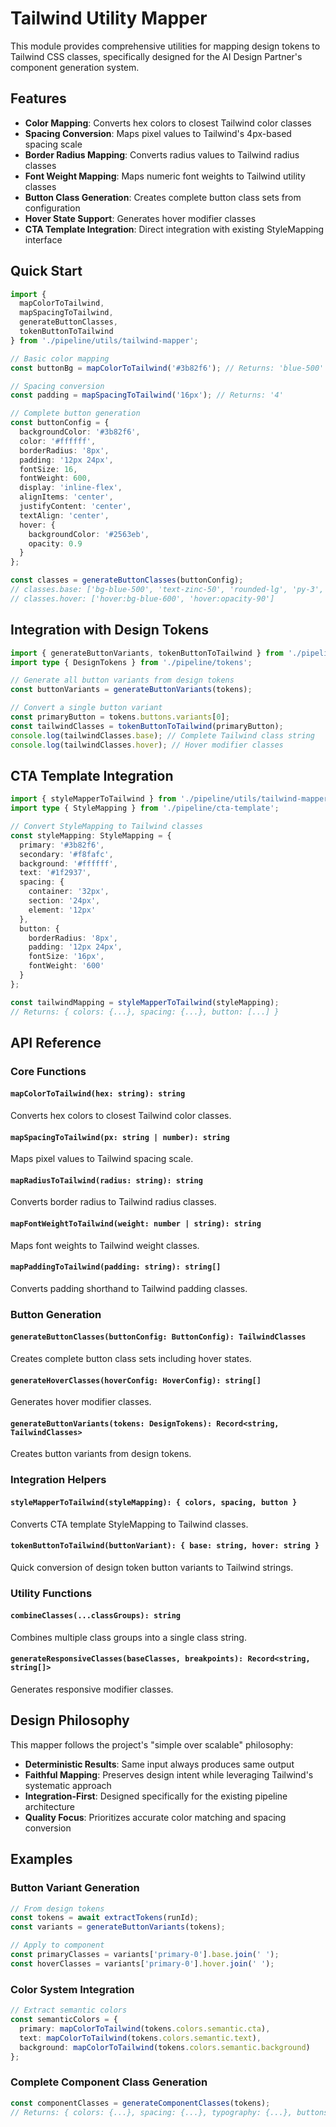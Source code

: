 # Tailwind Utility Mapper

This module provides comprehensive utilities for mapping design tokens to Tailwind CSS classes, specifically designed for the AI Design Partner's component generation system.

## Features

- **Color Mapping**: Converts hex colors to closest Tailwind color classes
- **Spacing Conversion**: Maps pixel values to Tailwind's 4px-based spacing scale
- **Border Radius Mapping**: Converts radius values to Tailwind radius classes
- **Font Weight Mapping**: Maps numeric font weights to Tailwind utility classes
- **Button Class Generation**: Creates complete button class sets from configuration
- **Hover State Support**: Generates hover modifier classes
- **CTA Template Integration**: Direct integration with existing StyleMapping interface

## Quick Start

```typescript
import {
  mapColorToTailwind,
  mapSpacingToTailwind,
  generateButtonClasses,
  tokenButtonToTailwind
} from './pipeline/utils/tailwind-mapper';

// Basic color mapping
const buttonBg = mapColorToTailwind('#3b82f6'); // Returns: 'blue-500'

// Spacing conversion
const padding = mapSpacingToTailwind('16px'); // Returns: '4'

// Complete button generation
const buttonConfig = {
  backgroundColor: '#3b82f6',
  color: '#ffffff',
  borderRadius: '8px',
  padding: '12px 24px',
  fontSize: 16,
  fontWeight: 600,
  display: 'inline-flex',
  alignItems: 'center',
  justifyContent: 'center',
  textAlign: 'center',
  hover: {
    backgroundColor: '#2563eb',
    opacity: 0.9
  }
};

const classes = generateButtonClasses(buttonConfig);
// classes.base: ['bg-blue-500', 'text-zinc-50', 'rounded-lg', 'py-3', 'px-6', ...]
// classes.hover: ['hover:bg-blue-600', 'hover:opacity-90']
```

## Integration with Design Tokens

```typescript
import { generateButtonVariants, tokenButtonToTailwind } from './pipeline/utils/tailwind-mapper';
import type { DesignTokens } from './pipeline/tokens';

// Generate all button variants from design tokens
const buttonVariants = generateButtonVariants(tokens);

// Convert a single button variant
const primaryButton = tokens.buttons.variants[0];
const tailwindClasses = tokenButtonToTailwind(primaryButton);
console.log(tailwindClasses.base); // Complete Tailwind class string
console.log(tailwindClasses.hover); // Hover modifier classes
```

## CTA Template Integration

```typescript
import { styleMapperToTailwind } from './pipeline/utils/tailwind-mapper';
import type { StyleMapping } from './pipeline/cta-template';

// Convert StyleMapping to Tailwind classes
const styleMapping: StyleMapping = {
  primary: '#3b82f6',
  secondary: '#f8fafc',
  background: '#ffffff',
  text: '#1f2937',
  spacing: {
    container: '32px',
    section: '24px',
    element: '12px'
  },
  button: {
    borderRadius: '8px',
    padding: '12px 24px',
    fontSize: '16px',
    fontWeight: '600'
  }
};

const tailwindMapping = styleMapperToTailwind(styleMapping);
// Returns: { colors: {...}, spacing: {...}, button: [...] }
```

## API Reference

### Core Functions

#### `mapColorToTailwind(hex: string): string`
Converts hex colors to closest Tailwind color classes.

#### `mapSpacingToTailwind(px: string | number): string`
Maps pixel values to Tailwind spacing scale.

#### `mapRadiusToTailwind(radius: string): string`
Converts border radius to Tailwind radius classes.

#### `mapFontWeightToTailwind(weight: number | string): string`
Maps font weights to Tailwind weight classes.

#### `mapPaddingToTailwind(padding: string): string[]`
Converts padding shorthand to Tailwind padding classes.

### Button Generation

#### `generateButtonClasses(buttonConfig: ButtonConfig): TailwindClasses`
Creates complete button class sets including hover states.

#### `generateHoverClasses(hoverConfig: HoverConfig): string[]`
Generates hover modifier classes.

#### `generateButtonVariants(tokens: DesignTokens): Record<string, TailwindClasses>`
Creates button variants from design tokens.

### Integration Helpers

#### `styleMapperToTailwind(styleMapping): { colors, spacing, button }`
Converts CTA template StyleMapping to Tailwind classes.

#### `tokenButtonToTailwind(buttonVariant): { base: string, hover: string }`
Quick conversion of design token button variants to Tailwind strings.

### Utility Functions

#### `combineClasses(...classGroups): string`
Combines multiple class groups into a single class string.

#### `generateResponsiveClasses(baseClasses, breakpoints): Record<string, string[]>`
Generates responsive modifier classes.

## Design Philosophy

This mapper follows the project's "simple over scalable" philosophy:

- **Deterministic Results**: Same input always produces same output
- **Faithful Mapping**: Preserves design intent while leveraging Tailwind's systematic approach
- **Integration-First**: Designed specifically for the existing pipeline architecture
- **Quality Focus**: Prioritizes accurate color matching and spacing conversion

## Examples

### Button Variant Generation
```typescript
// From design tokens
const tokens = await extractTokens(runId);
const variants = generateButtonVariants(tokens);

// Apply to component
const primaryClasses = variants['primary-0'].base.join(' ');
const hoverClasses = variants['primary-0'].hover.join(' ');
```

### Color System Integration
```typescript
// Extract semantic colors
const semanticColors = {
  primary: mapColorToTailwind(tokens.colors.semantic.cta),
  text: mapColorToTailwind(tokens.colors.semantic.text),
  background: mapColorToTailwind(tokens.colors.semantic.background)
};
```

### Complete Component Class Generation
```typescript
const componentClasses = generateComponentClasses(tokens);
// Returns: { colors: {...}, spacing: {...}, typography: {...}, buttons: {...} }
```